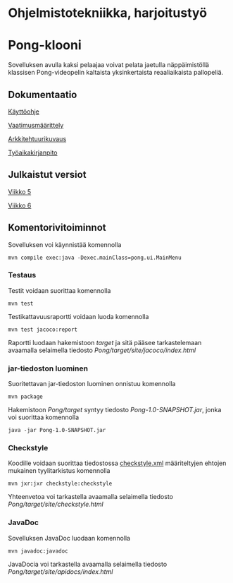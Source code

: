 # Ohjelmistotekniikka, harjoitustyö

# Pong-klooni

Sovelluksen avulla kaksi pelaajaa voivat pelata jaetulla näppäimistöllä klassisen Pong-videopelin kaltaista yksinkertaista reaaliaikaista pallopeliä.

## Dokumentaatio

[Käyttöohje](dokumentointi/kayttoohje.md)

[Vaatimusmäärittely](dokumentointi/vaatimusmaarittely.md)

[Arkkitehtuurikuvaus](dokumentointi/arkkitehtuuri.md)

[Työaikakirjanpito](dokumentointi/tuntikirjanpito.md)

## Julkaistut versiot

[Viikko 5](https://github.com/TimoJarvenpaa/ot-harjoitustyo/releases/tag/v1.0)

[Viikko 6](https://github.com/TimoJarvenpaa/ot-harjoitustyo/releases/tag/v1.1)

## Komentorivitoiminnot

Sovelluksen voi käynnistää komennolla
```
mvn compile exec:java -Dexec.mainClass=pong.ui.MainMenu
```

### Testaus

Testit voidaan suorittaa komennolla
```
mvn test
```

Testikattavuusraportti voidaan luoda komennolla
```
mvn test jacoco:report
```
Raportti luodaan hakemistoon _target_ ja sitä pääsee tarkastelemaan avaamalla selaimella tiedosto _Pong/target/site/jacoco/index.html_

### jar-tiedoston luominen

Suoritettavan jar-tiedoston luominen onnistuu komennolla
```
mvn package
```
Hakemistoon _Pong/target_ syntyy tiedosto _Pong-1.0-SNAPSHOT.jar_, jonka voi suorittaa komennolla
```
java -jar Pong-1.0-SNAPSHOT.jar
```

### Checkstyle

Koodille voidaan suorittaa tiedostossa [checkstyle.xml](Pong/checkstyle.xml) määriteltyjen ehtojen mukainen tyylitarkistus komennolla
```
mvn jxr:jxr checkstyle:checkstyle
```
Yhteenvetoa voi tarkastella avaamalla selaimella tiedosto _Pong/target/site/checkstyle.html_

### JavaDoc

Sovelluksen JavaDoc luodaan komennolla
```
mvn javadoc:javadoc
```
JavaDocia voi tarkastella avaamalla selaimella tiedosto _Pong/target/site/apidocs/index.html_